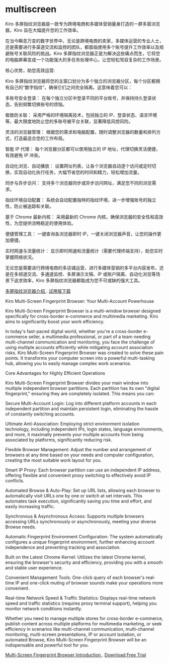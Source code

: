 # multiscreen
Kiro 多屏指纹浏览器是一款专为跨境电商和多媒体营销量身打造的一屏多窗浏览器，Kiro 旨在大幅提升您的工作效率。 

在当今瞬息万变的数字世界中，无论是跨境电商的卖家，多媒体运营的专业人士，还是需要进行多渠道交流和监控的团队，都面临使用多个账号提升工作效率以及规避账号关联风险的挑战。Kiro 多屏指纹浏览器正是为解决这些痛点而生，它将您的电脑屏幕变成一个功能强大的多任务处理中心，让您轻松驾驭复杂的工作场景。

核心优势，助您高效运营:

Kiro 多屏指纹浏览器将您的主窗口划分为多个独立的浏览器分区，每个分区都拥有自己的“数字指纹”，确保它们之间完全隔离。这意味着您可以：

多账号安全登录： 在每个独立分区中登录不同的平台账号，并保持持久登录状态，告别频繁切换账号的烦恼。

极致防关联： 采用严格的环境隔离技术，包括独立的 IP、登录状态、语言环境等，最大限度地防止您的多账号被平台关联，显著降低风控风险。

灵活的浏览器管理： 根据您的需求和电脑配置，随时调整浏览器的数量和排列方式，打造最适合您的工作布局。

智能 IP 代理： 每个浏览器分区都可以使用独立的 IP 地址，代理切换灵活便捷，有效避免 IP 冲突。

自动化浏览、自动播放： 设置网址列表，让各个浏览器自动逐个访问或定时切换，实现自动化执行任务，大幅节省您的时间和精力，轻松增加流量。

同步与异步访问： 支持多个浏览器同步或异步访问网址，满足您不同的浏览需求。

指纹环境自动配置： 系统会自动配置独特的指纹环境，进一步增强账号的独立性，防止被追踪和关联。

基于 Chrome 最新内核： 采用最新的 Chrome 内核，确保浏览器的安全性和高效性，为您提供流畅稳定的使用体验。

便捷管理工具： 一键查询各浏览器即时 IP，一键关闭浏览器声音，让您的操作更加便捷。

实时网速与流量统计： 显示即时网速和流量统计（需要代理终端支持），助您实时掌握网络状况。

无论您是需要进行跨境电商的多店铺运营，进行多媒体营销的多平台内容发布，还是在多频道交流、多通道监控、多屏演示文稿、IP 或账户隔离、自动化浏览等场景下追求效率，Kiro 多屏指纹浏览器都能成为您不可或缺的强大工具。

<a href="https://www.tradesir.com/multiscreen/cn"> 多屏指纹浏览器介绍 </a> .  <a href="https://www.tradesir.com/Download/Multiscreens.zip">试用版下载</a>

Kiro Multi-Screen Fingerprint Browser: Your Multi-Account Powerhouse

Kiro Multi-Screen Fingerprint Browser is a multi-window browser designed specifically for cross-border e-commerce and multimedia marketing. Kiro aims to significantly boost your work efficiency.

In today's fast-paced digital world, whether you're a cross-border e-commerce seller, a multimedia professional, or part of a team needing multi-channel communication and monitoring, you face the challenge of using multiple accounts efficiently while mitigating account association risks. Kiro Multi-Screen Fingerprint Browser was created to solve these pain points. It transforms your computer screen into a powerful multi-tasking hub, allowing you to easily manage complex work scenarios.

Core Advantages for Highly Efficient Operations

Kiro Multi-Screen Fingerprint Browser divides your main window into multiple independent browser partitions. Each partition has its own "digital fingerprint," ensuring they are completely isolated. This means you can:

Secure Multi-Account Login: Log into different platform accounts in each independent partition and maintain persistent login, eliminating the hassle of constantly switching accounts.

Ultimate Anti-Association: Employing strict environment isolation technology, including independent IPs, login states, language environments, and more, it maximally prevents your multiple accounts from being associated by platforms, significantly reducing risk.

Flexible Browser Management: Adjust the number and arrangement of browsers at any time based on your needs and computer configuration, creating the most suitable work layout for you.

Smart IP Proxy: Each browser partition can use an independent IP address, offering flexible and convenient proxy switching to effectively avoid IP conflicts.

Automated Browse & Auto-Play: Set up URL lists, allowing each browser to automatically visit URLs one by one or switch at set intervals. This automates task execution, significantly saving you time and effort, and easily increasing traffic.

Synchronous & Asynchronous Access: Supports multiple browsers accessing URLs synchronously or asynchronously, meeting your diverse Browse needs.

Automatic Fingerprint Environment Configuration: The system automatically configures a unique fingerprint environment, further enhancing account independence and preventing tracking and association.

Built on the Latest Chrome Kernel: Utilizes the latest Chrome kernel, ensuring the browser's security and efficiency, providing you with a smooth and stable user experience.

Convenient Management Tools: One-click query of each browser's real-time IP and one-click muting of browser sounds make your operations more convenient.

Real-time Network Speed & Traffic Statistics: Displays real-time network speed and traffic statistics (requires proxy terminal support), helping you monitor network conditions instantly.

Whether you need to manage multiple stores for cross-border e-commerce, publish content across multiple platforms for multimedia marketing, or seek efficiency in scenarios like multi-channel communication, multi-channel monitoring, multi-screen presentations, IP or account isolation, or automated Browse, Kiro Multi-Screen Fingerprint Browser will be an indispensable and powerful tool for you.

<a href="https://www.tradesir.com/multiscreen/en"> Multi-Screen Fingerprint Browser Introduction </a> .  <a href="https://www.tradesir.com/Download/Multiscreens.zip"> Download Free Trial </a>
